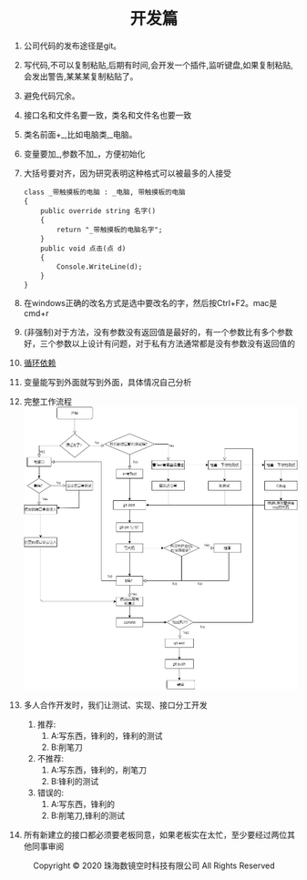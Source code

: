 # <center>开发篇</center>

1. 公司代码的发布途径是git。
2. 写代码,不可以复制粘贴,后期有时间,会开发一个插件,监听键盘,如果复制粘贴,会发出警告,某某某复制粘贴了。
3. 避免代码冗余。
4. 接口名和文件名要一致，类名和文件名也要一致
5. 类名前面+_,比如电脑类,_电脑。
6. 变量要加_,参数不加_，方便初始化
7. 大括号要对齐，因为研究表明这种格式可以被最多的人接受

    ```
    class _带触摸板的电脑 : _电脑, 带触摸板的电脑
    {
        public override string 名字()
        {
            return "_带触摸板的电脑名字";
        }
        public void 点击(点 d)
        {
            Console.WriteLine(d);
        }
    }
    ```
7. 在windows正确的改名方式是选中要改名的字，然后按Ctrl+F2。mac是cmd+r
8. (非强制)对于方法，没有参数没有返回值是最好的，有一个参数比有多个参数好，三个参数以上设计有问题，对于私有方法通常都是没有参数没有返回值的
9. [循环依赖](循环依赖.md)
10. 变量能写到外面就写到外面，具体情况自己分析
11. 完整工作流程
![img](img/流程图.png)
12. 多人合作开发时，我们让测试、实现、接口分工开发
    1. 推荐:
        1. A:写东西，锋利的，锋利的测试
        2. B:削笔刀
    2. 不推荐:
        1. A:写东西，锋利的，削笔刀
        1. B:锋利的测试
    3. 错误的:
        1. A:写东西，锋利的
        2. B:削笔刀,锋利的测试
13. 所有新建立的接口都必须要老板同意，如果老板实在太忙，至少要经过两位其他同事审阅

<center> Copyright © 2020 珠海数镜空时科技有限公司 All Rights Reserved</center>